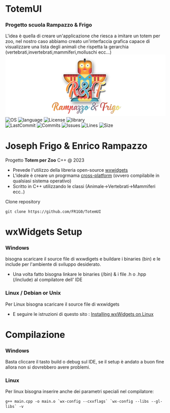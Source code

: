 # TotemUI
### Progetto scuola Rampazzo & Frigo 
L'idea è quella di creare un'applicazione che riesca a imitare un totem per zoo, nel nostro caso
abbiamo creato un'interfaccia grafica capace di visualizzare una lista degli animali che rispetta 
la gerarchia (vertebrati,invertebrati,mammiferi,molluschi ecc...)
![Logo](assets/githubLogo.png)
![OS](https://img.shields.io/badge/OS-Windows,Linux,MacOs-cyan?style=for-the-badge)
![language](https://img.shields.io/badge/lang-c++-blueviolet?style=for-the-badge)
![License](https://img.shields.io/github/license/FR1G0/GTKTotem?style=for-the-badge)
![library](https://img.shields.io/badge/dependencies-wxWidgets-orange?style=for-the-badge)
<br>
![LastCommit](https://img.shields.io/github/last-commit/FR1G0/GTKTotem/main)
![Commits](https://img.shields.io/github/commit-activity/w/FR1G0/GTKTotem)
![Issues](https://img.shields.io/bitbucket/issues/FR1G0/GTKTotem?color=yellow)
![Lines](https://img.shields.io/tokei/lines/github/FR1G0/GTKTotem)
![Size](https://img.shields.io/github/repo-size/FR1G0/GTKTotem)
# **Joseph Frigo & Enrico Rampazzo**

Progetto **Totem per Zoo** C++ @ 2023
- Prevede l'utilizzo della libreria open-source [wxwidgets]([https://www.gtk.org/](https://www.wxwidgets.org/))
- L'ideale è creare un progrmama [cross-platform](https://en.wikipedia.org/wiki/Cross-platform_software) (ovvero compilabile in qualsiasi sistema operativo)
- Scritto in C++ utilizzando le classi (Animale->Vertebrati->Mammiferi ecc..)


Clone repository
```shell
git clone https://github.com/FR1G0/TotemUI
```
# wxWidgets Setup
### Windows 
bisogna scaricare il source file di wxwdigets e buildare i binaries (bin) e le include per l'ambiente di sviluppo desiderato.

- Una volta fatto bisogna linkare le binaries (/bin) & i file .h o .hpp (/include) al compilatore dell' IDE

### Linux / Debian or Unix
Per Linux bisogna scaricare il source file di wxwidgets 
- E seguire le istruzioni di questo sito : [Installing wxWidgets on Linux](https://wiki.wxwidgets.org/Compiling_and_getting_started)

# Compilazione
### Windows
Basta cliccare il tasto build o debug sul IDE, se il setup è andato a buon fine allora non si dovrebbero avere problemi.

### Linux 
Per linux bisogna inserire anche dei parametri speciali nel compilatore:
```shell
g++ main.cpp -o main.o `wx-config --cxxflags` `wx-config --libs --gl-libs` -v
```


